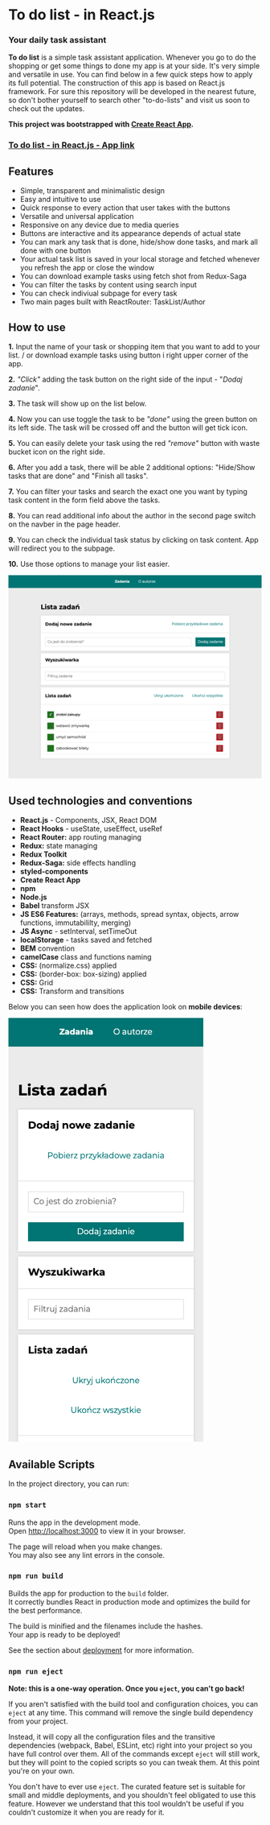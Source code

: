# To do list - in React.js

### **Your daily task assistant**

**To do list** is a simple task assistant application. Whenever you go to do the shopping or get some things to done my app is at your side. It's very simple and versatile in use. You can find below in a few quick steps how to apply its full potential. The construction of this app is based on React.js framework. For sure this repository will be developed in the nearest future, so don't bother yourself to search other "to-do-lists" and visit us soon to check out the updates.

**This project was bootstrapped with [Create React App](https://github.com/facebook/create-react-app).**

### **[To do list - in React.js - App link](https://traczoskar.github.io/to_do_list_react/)**

## Features

- Simple, transparent and minimalistic design
- Easy and intuitive to use
- Quick response to every action that user takes with the buttons
- Versatile and universal application
- Responsive on any device due to media queries
- Buttons are interactive and its appearance depends of actual state
- You can mark any task that is done, hide/show done tasks, and mark all done with one button
- Your actual task list is saved in your local storage and fetched whenever you refresh the app or close the window
- You can download example tasks using fetch shot from Redux-Saga
- You can filter the tasks by content using search input
- You can check indiviual subpage for every task
- Two main pages built with ReactRouter: TaskList/Author

## How to use

**1.** Input the name of your task or shopping item that you want to add to your list. / or download example tasks using button i right upper corner of the app.

**2.** _"Click"_ adding the task button on the right side of the input - "_Dodaj zadanie_".

**3.** The task will show up on the list below.

**4.** Now you can use toggle the task to be _"done"_ using the green button on its left side. The task will be crossed off and the button will get tick icon.

**5.** You can easily delete your task using the red _"remove"_ button with waste bucket icon on the right side.

**6.** After you add a task, there will be able 2 additional options: "Hide/Show tasks that are done" and "Finish all tasks".

**7.** You can filter your tasks and search the exact one you want by typing task content in the form field above the tasks.

**8.** You can read additional info about the author in the second page switch on the navber in the page header.

**9.** You can check the individual task status by clicking on task content. App will redirect you to the subpage.

**10.** Use those options to manage your list easier.

![App design](./to_do_list_react_screenshot.png)

## Used technologies and conventions

- **React.js** - Components, JSX, React DOM
- **React Hooks** - useState, useEffect, useRef
- **React Router:** app routing managing
- **Redux:** state managing
- **Redux Toolkit**
- **Redux-Saga:** side effects handling
- **styled-components**
- **Create React App**
- **npm**
- **Node.js**
- **Babel** transform JSX
- **JS ES6 Features:** (arrays, methods, spread syntax, objects, arrow functions, immutabililty, merging)
- **JS Async** - setInterval, setTimeOut
- **localStorage** - tasks saved and fetched
- **BEM** convention
- **camelCase** class and functions naming
- **CSS:** (normalize.css) applied
- **CSS:** (border-box: box-sizing) applied
- **CSS:** Grid
- **CSS:** Transform and transitions

Below you can seen how does the application look on **mobile devices**:

![Mobile look](./to_do_list_react_mobile.png)

## Available Scripts

In the project directory, you can run:

### `npm start`

Runs the app in the development mode.\
Open [http://localhost:3000](http://localhost:3000) to view it in your browser.

The page will reload when you make changes.\
You may also see any lint errors in the console.

### `npm run build`

Builds the app for production to the `build` folder.\
It correctly bundles React in production mode and optimizes the build for the best performance.

The build is minified and the filenames include the hashes.\
Your app is ready to be deployed!

See the section about [deployment](https://facebook.github.io/create-react-app/docs/deployment) for more information.

### `npm run eject`

**Note: this is a one-way operation. Once you `eject`, you can't go back!**

If you aren't satisfied with the build tool and configuration choices, you can `eject` at any time. This command will remove the single build dependency from your project.

Instead, it will copy all the configuration files and the transitive dependencies (webpack, Babel, ESLint, etc) right into your project so you have full control over them. All of the commands except `eject` will still work, but they will point to the copied scripts so you can tweak them. At this point you're on your own.

You don't have to ever use `eject`. The curated feature set is suitable for small and middle deployments, and you shouldn't feel obligated to use this feature. However we understand that this tool wouldn't be useful if you couldn't customize it when you are ready for it.
